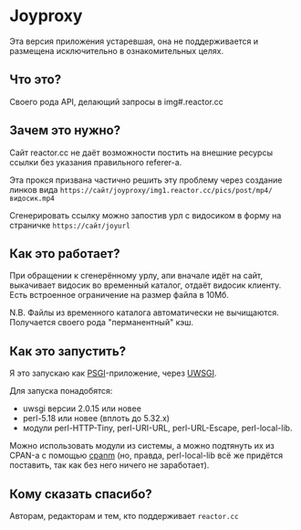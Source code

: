 # Joyproxy

Эта версия приложения устаревшая, она не поддерживается и размещена
исключительно в ознакомительных целях.

## Что это?

Своего рода API, делающий запросы в img#.reactor.cc

## Зачем это нужно?

Сайт reactor.cc не даёт возможности постить на внешние ресурсы ссылки без
указания правильного referer-а.

Эта прокся призвана частично решить эту проблему через создание линков вида
`https://сайт/joyproxy/img1.reactor.cc/pics/post/mp4/видосик.mp4`

Сгенерировать ссылку можно запостив урл с видосиком в форму на страничке
`https://сайт/joyurl`

## Как это работает?

При обращении к сгенерённому урлу, апи вначале идёт на сайт, выкачивает
видосик во временный каталог, отдаёт видосик клиенту. Есть встроенное
ограничение на размер файла в 10Мб.

N.B. Файлы из временного каталога автоматически не вычищаются. Получается
своего рода "перманентный" кэш.

## Как это запустить?

Я это запускаю как [PSGI][1]-приложение, через [UWSGI][2].

Для запуска понадобятся:

* uwsgi версии 2.0.15 или новее
* perl-5.18 или новее (вплоть до 5.32.x)
* модули perl-HTTP-Tiny, perl-URI-URL, perl-URL-Escape, perl-local-lib.

Можно использовать модули из системы, а можно подтянуть их из CPAN-а с помощью
[cpanm][3] (но, правда, perl-local-lib всё же придётся поставить, так как без
него ничего не заработает).

## Кому сказать спасибо?

Авторам, редакторам и тем, кто поддерживает `reactor.cc`

[1]: https://uwsgi-docs.readthedocs.io/en/latest/Perl.html
[2]: https://github.com/unbit/uwsgi
[3]: https://github.com/miyagawa/cpanminus
